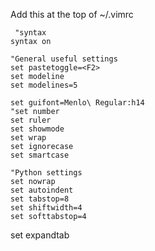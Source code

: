 Add this at the top of ~/.vimrc    
     
     "syntax
    syntax on
    
    "General useful settings
    set pastetoggle=<F2>
    set modeline
    set modelines=5
    
    set guifont=Menlo\ Regular:h14
    "set number
    set ruler
    set showmode
    set wrap
    set ignorecase
    set smartcase
    
    "Python settings
    set nowrap
    set autoindent
    set tabstop=8
    set shiftwidth=4
    set softtabstop=4
set expandtab
